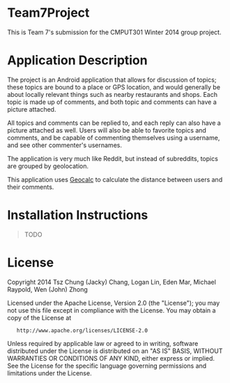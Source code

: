 Team7Project
============

This is Team 7's submission for the CMPUT301 Winter 2014 group project.

Application Description
============ 

The project is an Android application that allows for discussion of topics; these topics are bound to a 
place or GPS location, and would generally be about locally relevant things such as nearby restaurants 
and shops. Each topic is made up of comments, and both topic and comments can have a picture attached. 

All topics and comments can be replied to, and each reply can also have a picture attached as well. 
Users will also be able to favorite topics and comments, and be capable of commenting themselves using 
a username, and see other commenter's usernames. 

The application is very much like Reddit, but instead of subreddits, topics are grouped by geolocation.

This application uses [Geocalc](https://github.com/grumlimited/geocalc) to calculate the distance between users and their comments.

Installation Instructions
============
> TODO

License
============

   Copyright 2014 Tsz Chung (Jacky) Chang, Logan Lin, Eden Mar, Michael Raypold, Wen (John) Zhong

   Licensed under the Apache License, Version 2.0 (the "License");
   you may not use this file except in compliance with the License.
   You may obtain a copy of the License at

       http://www.apache.org/licenses/LICENSE-2.0

   Unless required by applicable law or agreed to in writing, software
   distributed under the License is distributed on an "AS IS" BASIS,
   WITHOUT WARRANTIES OR CONDITIONS OF ANY KIND, either express or implied.
   See the License for the specific language governing permissions and
   limitations under the License.



